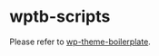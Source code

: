 # wptb-scripts

Please refer to [wp-theme-boilerplate](https://github.com/josias-r/wp-theme-boilerplate).
